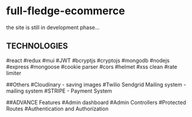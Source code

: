 # full-fledge-ecommerce

the site is still in development phase...

## TECHNOLOGIES
#react
#redux
#mui
#JWT
#bcryptjs
#cryptojs
#mongodb
#nodejs
#express
#mongoose
#cookie parser
#cors
#helmet
#xss clean
#rate limiter

##Others
#Cloudinary - saving images
#Twilio Sendgrid Mailing system - mailing system
#STRIPE - Payment System

##ADVANCE Features
#Admin dashboard
#Admin Controllers
#Protected Routes
#Authentication and Authorization
